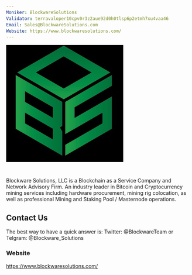 ```yaml
---
Moniker: BlockwareSolutions
Validator: terravaloper10cpv0r3z2aue92d0h0tlsp6p2etmh7xu4vaa46
Email: Sales@BlockwareSolutions.com
Website: https://www.blockwaresolutions.com/
---
```


 ![logo](logo.jpg)

# <moniker>
Blockware Solutions, LLC is a Blockchain as a Service Company and Network Advisory Firm. An industry leader in Bitcoin and Cryptocurrency mining services including hardware procurement, mining rig colocation, as well as professional Mining and Staking Pool / Masternode operations.

## Contact Us
The best way to have a quick answer is: Twitter: @BlockwareTeam or Telgram: @Blockware_Solutions

### Website
https://www.blockwaresolutions.com/
